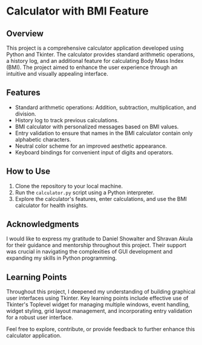 # Calculator with BMI Feature

## Overview
This project is a comprehensive calculator application developed using Python and Tkinter. The calculator provides standard arithmetic operations, a history log, and an additional feature for calculating Body Mass Index (BMI). The project aimed to enhance the user experience through an intuitive and visually appealing interface.

## Features
- Standard arithmetic operations: Addition, subtraction, multiplication, and division.
- History log to track previous calculations.
- BMI calculator with personalized messages based on BMI values.
- Entry validation to ensure that names in the BMI calculator contain only alphabetic characters.
- Neutral color scheme for an improved aesthetic appearance.
- Keyboard bindings for convenient input of digits and operators.

## How to Use
1. Clone the repository to your local machine.
2. Run the `calculator.py` script using a Python interpreter.
3. Explore the calculator's features, enter calculations, and use the BMI calculator for health insights.

## Acknowledgments
I would like to express my gratitude to Daniel Showalter and Shravan Akula for their guidance and mentorship throughout this project. Their support was crucial in navigating the complexities of GUI development and expanding my skills in Python programming.

## Learning Points
Throughout this project, I deepened my understanding of building graphical user interfaces using Tkinter. Key learning points include effective use of Tkinter's Toplevel widget for managing multiple windows, event handling, widget styling, grid layout management, and incorporating entry validation for a robust user interface.

Feel free to explore, contribute, or provide feedback to further enhance this calculator application.
